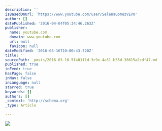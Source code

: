 ```yaml
---
description: ''
isBasedOnUrl: 'https://www.youtube.com/user/SelenaGomezVEVO'
author: []
datePublished: '2016-04-04T05:34:46.263Z'
publisher:
  name: youtube.com
  domain: www.youtube.com
  url: null
  favicon: null
dateModified: '2016-03-16T10:00:43.720Z'
title: ''
sourcePath: _posts/2016-03-16-5f40111d-3c9e-4a31-b55d-38615a2cdf47.md
published: true
inFeed: true
hasPage: false
inNav: false
inLanguage: null
starred: true
keywords: []
authors: []
_context: 'http://schema.org'
_type: Article

---
```

![](https://yt3.ggpht.com/-hI_B55kfWg4/AAAAAAAAAAI/AAAAAAAAAAA/YLLvtATyko8/s100-c-k-no/photo.jpg)